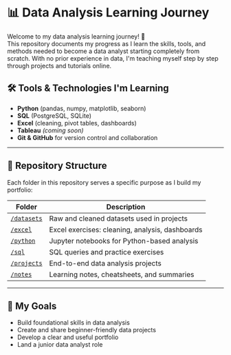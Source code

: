 # 📊 Data Analysis Learning Journey

Welcome to my data analysis learning journey! 👋  
This repository documents my progress as I learn the skills, tools, and methods needed to become a data analyst starting completely from scratch.
With no prior experience in data, I'm teaching myself step by step through projects and tutorials online.

## 🛠️ Tools & Technologies I'm Learning

- **Python** (pandas, numpy, matplotlib, seaborn)
- **SQL** (PostgreSQL, SQLite)
- **Excel** (cleaning, pivot tables, dashboards)
- **Tableau** *(coming soon)*
- **Git & GitHub** for version control and collaboration

---

## 📁 Repository Structure

Each folder in this repository serves a specific purpose as I build my portfolio:

| Folder      | Description |
|-------------|-------------|
| [`/datasets`](datasets/) | Raw and cleaned datasets used in projects |
| [`/excel`](excel/)       | Excel exercises: cleaning, analysis, dashboards |
| [`/python`](python/)     | Jupyter notebooks for Python-based analysis |
| [`/sql`](sql/)           | SQL queries and practice exercises |
| [`/projects`](projects/) | End-to-end data analysis projects |
| [`/notes`](notes/)       | Learning notes, cheatsheets, and summaries |

---

## 🎯 My Goals

- Build foundational skills in data analysis
- Create and share beginner-friendly data projects
- Develop a clear and useful portfolio
- Land a junior data analyst role
